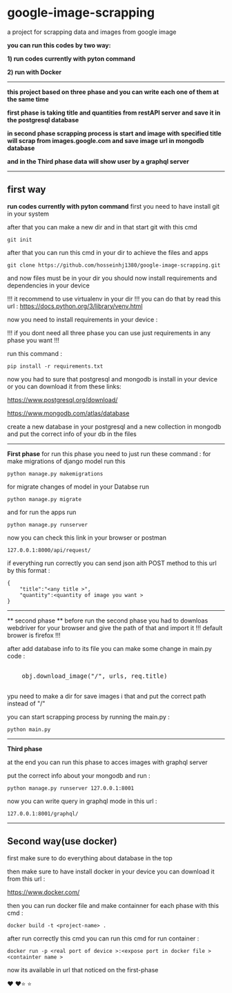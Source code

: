 # google-image-scrapping
a project for scrapping data and images from google image 

**you can run this codes by two way:**

**1) run codes currently with pyton command**

**2) run with Docker**

--------
**this project based on three phase and you can write each one of them at the same time**

**first phase is taking title and quantities from restAPI server and save it in the postgresql database** 

**in second phase scrapping process is start and image with specified title  will scrap from images.google.com and save image url in mongodb database**

**and in the Third phase data will show user by a graphql server**
______

first way 
---
**run codes currently with pyton command**
first you need to have install git in your system 

after that you can make a new dir and in that start git with this cmd 
```
git init
```

after that you can run this cmd in your dir to achieve the files and apps 
```
git clone https://github.com/hosseinhj1380/google-image-scrapping.git
```
and now files must be in your dir 
you should now install requirements and dependencies in your device 

!!! it recommend to use virtualenv in your dir !!!
you can do that  by read this url  : 
https://docs.python.org/3/library/venv.html

now you need to install requirements in your device :

!!! if you dont need all three phase you can use just requirements in any phase you want !!!

run this command :

```
pip install -r requirements.txt
```

now you had to sure that postgresql and mongodb is install in your device or you can download it from these links:

https://www.postgresql.org/download/

https://www.mongodb.com/atlas/database

create a new database in your postgresql and a new collection in mongodb and put the correct info of your db in the files 
_______
**First phase**
for run this phase you need to just run these command :
for make migrations of  django model run this 
```
python manage.py makemigrations
```
for migrate changes of  model in your Databse run 
```
python manage.py migrate
```
and for run the apps run 
```
python manage.py runserver
```
now you can check this link in your browser or postman 
```
127.0.0.1:8000/api/request/
```
if everything run correctly you can send json aith POST method to this url by this format :
```
{
    "title":"<any title >",
    "quantity":<quantity of image you want >
}
```
_______

** second phase **
before run the second phase you had to downloas webdriver for your browser and give the path of that and import it 
!!! default brower is firefox !!!

after add database info to its file you can make some change in main.py code :
<pre>
	
	obj.download_image("/", urls, req.title)

</pre>
ypu need to make a dir for save images i that and put the correct path instead of "/"

you can start scrapping process by running the main.py :

```
python main.py
```
_____
**Third phase**

at the end you can run this phase to acces images with graphql server 

put the correct info about your mongodb and run :

```
python manage.py runserver 127.0.0.1:8001
```
now you can write query in graphql mode in this url :
```
127.0.0.1:8001/graphql/
```


----------------------------------

**Second way(use docker)**
-----------------------

first make sure to do everything about database in the top 

then make sure to have install docker in your device 
you can download it from this url :

https://www.docker.com/

then you can run docker file and make containner for each phase with this cmd :

```
docker build -t <project-name> .

```
after run correctly this cmd you can run this cmd for run container :
```
docker run -p <real port of device >:<expose port in docker file > <containter name >
```

now its available in url that noticed on the first-phase 


:heart: :heart::star: :star:




